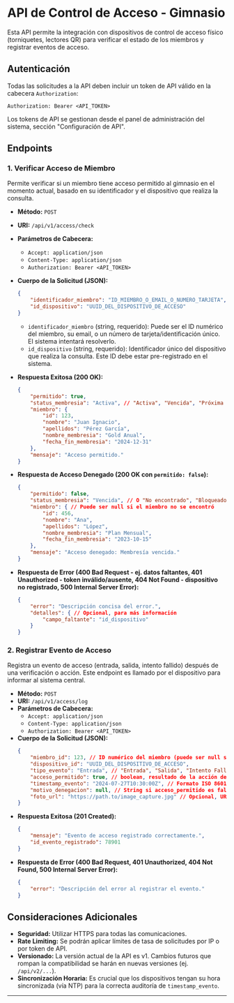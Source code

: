 # API de Control de Acceso - Gimnasio

Esta API permite la integración con dispositivos de control de acceso físico (torniquetes, lectores QR) para verificar el estado de los miembros y registrar eventos de acceso.

## Autenticación

Todas las solicitudes a la API deben incluir un token de API válido en la cabecera `Authorization`:

`Authorization: Bearer <API_TOKEN>`

Los tokens de API se gestionan desde el panel de administración del sistema, sección "Configuración de API".

## Endpoints

### 1. Verificar Acceso de Miembro

Permite verificar si un miembro tiene acceso permitido al gimnasio en el momento actual, basado en su identificador y el dispositivo que realiza la consulta.

*   **Método:** `POST`
*   **URI:** `/api/v1/access/check`
*   **Parámetros de Cabecera:**
    *   `Accept: application/json`
    *   `Content-Type: application/json`
    *   `Authorization: Bearer <API_TOKEN>`
*   **Cuerpo de la Solicitud (JSON):**
    ```json
    {
        "identificador_miembro": "ID_MIEMBRO_O_EMAIL_O_NUMERO_TARJETA",
        "id_dispositivo": "UUID_DEL_DISPOSITIVO_DE_ACCESO"
    }
    ```
    *   `identificador_miembro` (string, requerido): Puede ser el ID numérico del miembro, su email, o un número de tarjeta/identificación único. El sistema intentará resolverlo.
    *   `id_dispositivo` (string, requerido): Identificador único del dispositivo que realiza la consulta. Este ID debe estar pre-registrado en el sistema.

*   **Respuesta Exitosa (200 OK):**
    ```json
    {
        "permitido": true,
        "status_membresia": "Activa", // "Activa", "Vencida", "Próxima a vencer", "Congelada"
        "miembro": {
            "id": 123,
            "nombre": "Juan Ignacio",
            "apellidos": "Pérez García",
            "nombre_membresia": "Gold Anual",
            "fecha_fin_membresia": "2024-12-31"
        },
        "mensaje": "Acceso permitido."
    }
    ```
*   **Respuesta de Acceso Denegado (200 OK con `permitido: false`):**
    ```json
    {
        "permitido": false,
        "status_membresia": "Vencida", // O "No encontrado", "Bloqueado"
        "miembro": { // Puede ser null si el miembro no se encontró
            "id": 456,
            "nombre": "Ana",
            "apellidos": "López",
            "nombre_membresia": "Plan Mensual",
            "fecha_fin_membresia": "2023-10-15"
        },
        "mensaje": "Acceso denegado: Membresía vencida."
    }
    ```
*   **Respuesta de Error (400 Bad Request - ej. datos faltantes, 401 Unauthorized - token inválido/ausente, 404 Not Found - dispositivo no registrado, 500 Internal Server Error):**
    ```json
    {
        "error": "Descripción concisa del error.",
        "detalles": { // Opcional, para más información
            "campo_faltante": "id_dispositivo"
        }
    }
    ```

### 2. Registrar Evento de Acceso

Registra un evento de acceso (entrada, salida, intento fallido) después de una verificación o acción. Este endpoint es llamado por el dispositivo para informar al sistema central.

*   **Método:** `POST`
*   **URI:** `/api/v1/access/log`
*   **Parámetros de Cabecera:**
    *   `Accept: application/json`
    *   `Content-Type: application/json`
    *   `Authorization: Bearer <API_TOKEN>`
*   **Cuerpo de la Solicitud (JSON):**
    ```json
    {
        "miembro_id": 123, // ID numérico del miembro (puede ser null si el intento fue con un identificador no reconocido)
        "dispositivo_id": "UUID_DEL_DISPOSITIVO_DE_ACCESO",
        "tipo_evento": "Entrada", // "Entrada", "Salida", "Intento Fallido"
        "acceso_permitido": true, // boolean, resultado de la acción de acceso
        "timestamp_evento": "2024-07-27T10:30:00Z", // Formato ISO 8601 UTC. Si no se provee, se usa la hora del servidor.
        "motivo_denegacion": null, // String si acceso_permitido es false, ej: "Membresía expirada", "Saldo pendiente"
        "foto_url": "https://path.to/image_capture.jpg" // Opcional, URL a una captura de imagen si el dispositivo la soporta
    }
    ```
*   **Respuesta Exitosa (201 Created):**
    ```json
    {
        "mensaje": "Evento de acceso registrado correctamente.",
        "id_evento_registrado": 78901
    }
    ```
*   **Respuesta de Error (400 Bad Request, 401 Unauthorized, 404 Not Found, 500 Internal Server Error):**
    ```json
    {
        "error": "Descripción del error al registrar el evento."
    }
    ```

## Consideraciones Adicionales

*   **Seguridad:** Utilizar HTTPS para todas las comunicaciones.
*   **Rate Limiting:** Se podrán aplicar límites de tasa de solicitudes por IP o por token de API.
*   **Versionado:** La versión actual de la API es v1. Cambios futuros que rompan la compatibilidad se harán en nuevas versiones (ej. `/api/v2/...`).
*   **Sincronización Horaria:** Es crucial que los dispositivos tengan su hora sincronizada (vía NTP) para la correcta auditoría de `timestamp_evento`.

---
